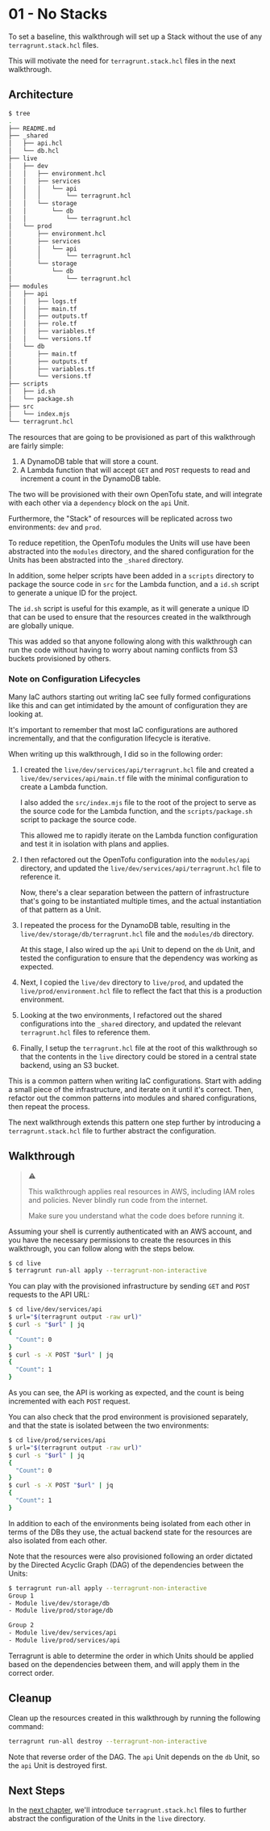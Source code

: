 # 01 - No Stacks

To set a baseline, this walkthrough will set up a Stack without the use of any `terragrunt.stack.hcl` files.

This will motivate the need for `terragrunt.stack.hcl` files in the next walkthrough.

## Architecture

```bash
$ tree
.
├── README.md
├── _shared
│   ├── api.hcl
│   └── db.hcl
├── live
│   ├── dev
│   │   ├── environment.hcl
│   │   ├── services
│   │   │   └── api
│   │   │       └── terragrunt.hcl
│   │   └── storage
│   │       └── db
│   │           └── terragrunt.hcl
│   └── prod
│       ├── environment.hcl
│       ├── services
│       │   └── api
│       │       └── terragrunt.hcl
│       └── storage
│           └── db
│               └── terragrunt.hcl
├── modules
│   ├── api
│   │   ├── logs.tf
│   │   ├── main.tf
│   │   ├── outputs.tf
│   │   ├── role.tf
│   │   ├── variables.tf
│   │   └── versions.tf
│   └── db
│       ├── main.tf
│       ├── outputs.tf
│       ├── variables.tf
│       └── versions.tf
├── scripts
│   ├── id.sh
│   └── package.sh
├── src
│   └── index.mjs
└── terragrunt.hcl
```

The resources that are going to be provisioned as part of this walkthrough are fairly simple:

1. A DynamoDB table that will store a count.
2. A Lambda function that will accept `GET` and `POST` requests to read and increment a count in the DynamoDB table.

The two will be provisioned with their own OpenTofu state, and will integrate with each other via a `dependency` block on the `api` Unit.

Furthermore, the "Stack" of resources will be replicated across two environments: `dev` and `prod`.

To reduce repetition, the OpenTofu modules the Units will use have been abstracted into the `modules` directory, and the shared configuration for the Units has been abstracted into the `_shared` directory.

In addition, some helper scripts have been added in a `scripts` directory to package the source code in `src` for the Lambda function, and a `id.sh` script to generate a unique ID for the project.

The `id.sh` script is useful for this example, as it will generate a unique ID that can be used to ensure that the resources created in the walkthrough are globally unique.

This was added so that anyone following along with this walkthrough can run the code without having to worry about naming conflicts from S3 buckets provisioned by others.

### Note on Configuration Lifecycles

Many IaC authors starting out writing IaC see fully formed configurations like this and can get intimidated by the amount of configuration they are looking at.

It's important to remember that most IaC configurations are authored incrementally, and that the configuration lifecycle is iterative.

When writing up this walkthrough, I did so in the following order:

1. I created the `live/dev/services/api/terragrunt.hcl` file and created a `live/dev/services/api/main.tf` file with the minimal configuration to create a Lambda function.

   I also added the `src/index.mjs` file to the root of the project to serve as the source code for the Lambda function, and the `scripts/package.sh` script to package the source code.
   
   This allowed me to rapidly iterate on the Lambda function configuration and test it in isolation with plans and applies.

2. I then refactored out the OpenTofu configuration into the `modules/api` directory, and updated the `live/dev/services/api/terragrunt.hcl` file to reference it.

   Now, there's a clear separation between the pattern of infrastructure that's going to be instantiated multiple times, and the actual instantiation of that pattern as a Unit.

3. I repeated the process for the DynamoDB table, resulting in the `live/dev/storage/db/terragrunt.hcl` file and the `modules/db` directory.

   At this stage, I also wired up the `api` Unit to depend on the `db` Unit, and tested the configuration to ensure that the dependency was working as expected.

4. Next, I copied the `live/dev` directory to `live/prod`, and updated the `live/prod/environment.hcl` file to reflect the fact that this is a production environment.

5. Looking at the two environments, I refactored out the shared configurations into the `_shared` directory, and updated the relevant `terragrunt.hcl` files to reference them.

6. Finally, I setup the `terragrunt.hcl` file at the root of this walkthrough so that the contents in the `live` directory could be stored in a central state backend, using an S3 bucket.

This is a common pattern when writing IaC configurations. Start with adding a small piece of the infrastructure, and iterate on it until it's correct. Then, refactor out the common patterns into modules and shared configurations, then repeat the process.

The next walkthrough extends this pattern one step further by introducing a `terragrunt.stack.hcl` file to further abstract the configuration.

## Walkthrough

> :warning:
>
> This walkthrough applies real resources in AWS, including IAM roles and policies. Never blindly run code from the internet.
>
> Make sure you understand what the code does before running it.

Assuming your shell is currently authenticated with an AWS account, and you have the necessary permissions to create the resources in this walkthrough, you can follow along with the steps below.

```bash
$ cd live
$ terragrunt run-all apply --terragrunt-non-interactive
```

You can play with the provisioned infrastructure by sending `GET` and `POST` requests to the API URL:

```bash
$ cd live/dev/services/api
$ url="$(terragrunt output -raw url)"
$ curl -s "$url" | jq
{
  "Count": 0
}
$ curl -s -X POST "$url" | jq
{
  "Count": 1
}
```

As you can see, the API is working as expected, and the count is being incremented with each `POST` request.

You can also check that the prod environment is provisioned separately, and that the state is isolated between the two environments:

```bash
$ cd live/prod/services/api
$ url="$(terragrunt output -raw url)"
$ curl -s "$url" | jq
{
  "Count": 0
}
$ curl -s -X POST "$url" | jq
{
  "Count": 1
}
```

In addition to each of the environments being isolated from each other in terms of the DBs they use, the actual backend state for the resources are also isolated from each other.

Note that the resources were also provisioned following an order dictated by the Directed Acyclic Graph (DAG) of the dependencies between the Units:

```bash
$ terragrunt run-all apply --terragrunt-non-interactive
Group 1
- Module live/dev/storage/db
- Module live/prod/storage/db

Group 2
- Module live/dev/services/api
- Module live/prod/services/api
```

Terragrunt is able to determine the order in which Units should be applied based on the dependencies between them, and will apply them in the correct order.

## Cleanup

Clean up the resources created in this walkthrough by running the following command:

```bash
terragrunt run-all destroy --terragrunt-non-interactive
```

Note that reverse order of the DAG. The `api` Unit depends on the `db` Unit, so the `api` Unit is destroyed first.

## Next Steps

In the [next chapter](../02-stacks), we'll introduce `terragrunt.stack.hcl` files to further abstract the configuration of the Units in the `live` directory.


